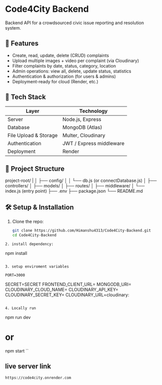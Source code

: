 # Code4City Backend

Backend API for a crowdsourced civic issue reporting and resolution system.

## 🚀 Features

- Create, read, update, delete (CRUD) complaints  
- Upload multiple images + video per complaint (via Cloudinary)  
- Filter complaints by date, status, category, location  
- Admin operations: view all, delete, update status, statistics  
- Authentication & authorization (for users & admins)  
- Deployment-ready for cloud (Render, etc.)

## 🧰 Tech Stack

| Layer | Technology |
|---|---|
| Server | Node.js, Express |
| Database | MongoDB (Atlas) |
| File Upload & Storage | Multer, Cloudinary |
| Authentication | JWT / Express middleware |
| Deployment | Render  |

## 📁 Project Structure

project-root/
|
│ ├── config/
│ │ └── db.js (or connectDatabase.js)
│ ├── controllers/
│ ├── models/
│ ├── routes/
│ ├── middleware/
│ └── index.js (entry point)
├── .env
├── package.json
└── README.md


## 🛠️ Setup & Installation

1. Clone the repo:  
   ```bash
   git clone https://github.com/Himanshu4313/Code4City-Backend.git
   cd Code4City-Backend

  ```
2. install dependency:
 
 ```
 npm install

 ```

3. setup enviroment variables 
   ```
    PORT=3000
   SECRET=SECRET
   FRONTEND_CLIENT_URL=
   MONGODB_URI=<your uri>
   CLOUDINARY_CLOUD_NAME=
   CLOUDINARY_API_KEY=
   CLOUDINARY_SECRET_KEY=
   CLOUDINARY_URL=cloudinary:

   ```

4. Locally run 
```
 npm run dev
# or
npm start
``

## live server link 
```
https://code4city.onrender.com

```
